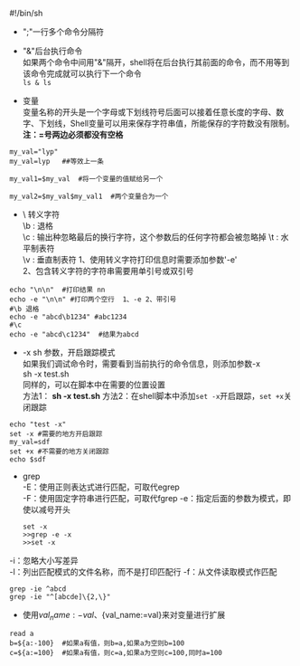 #!/bin/sh  

- ";"一行多个命令分隔符  

- "&"后台执行命令   
如果两个命令中间用"&"隔开，shell将在后台执行其前面的命令，而不用等到该命令完成就可以执行下一个命令  
`ls & ls`   

- 变量   
变量名称的开头是一个字母或下划线符号后面可以接着任意长度的字母、数字、下划线，Shell变量可以用来保存字符串值，所能保存的字符数没有限制。
**注：=号两边必须都没有空格**
```shell
my_val="lyp"
my_val=lyp   ##等效上一条

my_val1=$my_val  #将一个变量的值赋给另一个

my_val2=$my_val$my_val1  #两个变量合为一个
```


- \ 转义字符  
\b : 退格  
\c : 输出种忽略最后的换行字符，这个参数后的任何字符都会被忽略掉
\t : 水平制表符  
\v : 垂直制表符
1、使用转义字符打印信息时需要添加参数'-e'  
2、包含转义字符的字符串需要用单引号或双引号
```shell
echo "\n\n"  #打印结果 nn
echo -e "\n\n" #打印两个空行  1、-e 2、带引号
#\b 退格 
echo -e "abcd\b1234" #abc1234 
#\c
echo -e "abcd\c1234"  #结果为abcd   
```

- -x sh 参数，开启跟踪模式   
如果我们调试命令时，需要看到当前执行的命令信息，则添加参数-x  
sh -x test.sh  
同样的，可以在脚本中在需要的位置设置  
方法1： **sh -x test.sh**
方法2：在shell脚本中添加`set -x`开启跟踪，`set +x`关闭跟踪
```shell
echo "test -x"
set -x #需要的地方开启跟踪  
my_val=sdf
set +x #不需要的地方关闭跟踪
echo $sdf
```  

- grep  
-E：使用正则表达式进行匹配，可取代egrep  
-F：使用固定字符串进行匹配，可取代fgrep
-e：指定后面的参数为模式，即使以减号开头
    ```shell
    set -x 
    >>grep -e -x   
    >>set -x
    ```
-i：忽略大小写差异  
-l：列出匹配模式的文件名称，而不是打印匹配行
-f：从文件读取模式作匹配
```shell
grep -ie ^abcd
grep -ie "^[abcde]\{2,\}"
```

- 使用${val_name:-val}、${val_name:=val}来对变量进行扩展  
```shell
read a  
b=${a:-100}  #如果a有值，则b=a,如果a为空则b=100  
c=${a:=100}  #如果a有值，则c=a,如果a为空则c=100,同时a=100
```